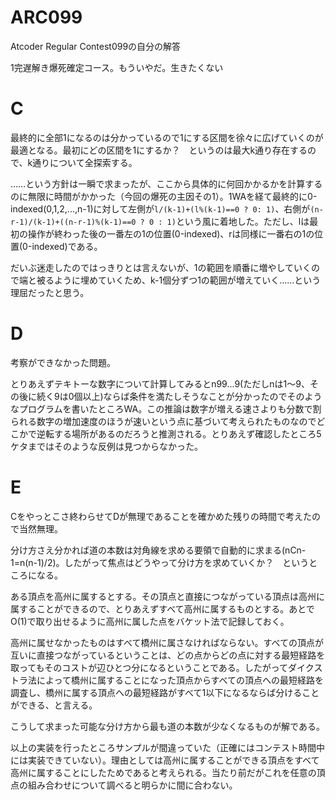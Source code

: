 # ARC099
Atcoder Regular Contest099の自分の解答

1完遅解き爆死確定コース。もういやだ。生きたくない

# C
最終的に全部1になるのは分かっているので1にする区間を徐々に広げていくのが最適となる。最初にどの区間を1にするか？　というのは最大k通り存在するので、k通りについて全探索する。

……という方針は一瞬で求まったが、ここから具体的に何回かかるかを計算するのに無限に時間がかかった（今回の爆死の主因その1）。1WAを経て最終的に0-indexed(0,1,2,...,n-1)に対して左側が`l/(k-1)+(l%(k-1)==0 ? 0: 1)`、右側が`(n-r-1)/(k-1)+((n-r-1)%(k-1)==0 ? 0 : 1)`という風に着地した。ただし、lは最初の操作が終わった後の一番左の1の位置(0-indexed)、rは同様に一番右の1の位置(0-indexed)である。

だいぶ迷走したのではっきりとは言えないが、1の範囲を順番に増やしていくので端と被るように埋めていくため、k-1個分ずつ1の範囲が増えていく……という理屈だったと思う。

# D
考察ができなかった問題。

とりあえずテキトーな数字について計算してみるとn99...9(ただしnは1～9、その後に続く9は0個以上)ならば条件を満たしそうなことが分かったのでそのようなプログラムを書いたところWA。この推論は数字が増える速さよりも分数で割られる数字の増加速度のほうが速いという点に基づいて考えられたものなのでどこかで逆転する場所があるのだろうと推測される。とりあえず確認したところ5ケタまではそのような反例は見つからなかった。

# E
Cをやっとこさ終わらせてDが無理であることを確かめた残りの時間で考えたので当然無理。

分け方さえ分かれば道の本数は対角線を求める要領で自動的に求まる(nCn-1=n(n-1)/2)。したがって焦点はどうやって分け方を求めていくか？　というところになる。

ある頂点を高州に属するとする。その頂点と直接につながっている頂点は高州に属することができるので、とりあえずすべて高州に属するものとする。あとでO(1)で取り出せるように高州に属した点をバケット法で記録しておく。

高州に属せなかったものはすべて橋州に属さなければならない。すべての頂点が互いに直接つながっているということは、どの点からどの点に対する最短経路を取ってもそのコストが辺ひとつ分になるということである。したがってダイクストラ法によって橋州に属することになった頂点からすべての頂点への最短経路を調査し、橋州に属する頂点への最短経路がすべて1以下になるならば分けることができる、と言える。

こうして求まった可能な分け方から最も道の本数が少なくなるものが解である。

以上の実装を行ったところサンプルが間違っていた（正確にはコンテスト時間中には実装できていない）。理由としては高州に属することができる頂点をすべて高州に属することにしたためであると考えられる。当たり前だがこれを任意の頂点の組み合わせについて調べると明らかに間に合わない。

